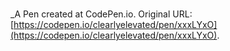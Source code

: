 # 
 _A Pen created at CodePen.io. Original URL: [https://codepen.io/clearlyelevated/pen/xxxLYxO](https://codepen.io/clearlyelevated/pen/xxxLYxO).

 